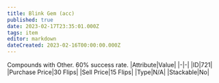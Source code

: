 ```yaml
---
title: Blink Gem (acc)
published: true
date: 2023-02-17T23:35:01.000Z
tags: item
editor: markdown
dateCreated: 2023-02-16T00:00:00.000Z
---
```


Compounds with Other. 60% success rate.
|Attribute|Value|
|-|-|
|ID|721|
|Purchase Price|30 Flips|
|Sell Price|15 Flips|
|Type|N/A|
|Stackable|No|

